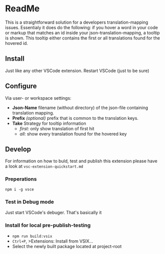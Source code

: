 # ReadMe
This is a straightforward solution for a developers translation-mapping issues.
Essentialy it does do the following:
if you hover a word in your code or markup that matches an id inside your json-translation-mapping,
a tooltip is shown. 
This tooltip either contains the first or all translations found for the hovered id.

## Install
Just like any other VSCode extension.
Restart VSCode (just to be sure)

## Configure
Via user- or workspace settings:
  - **Json-Name** filename (without directory) of the json-file containing translation mapping.
  - **Prefix** _(optional)_ prefix that is common to the translation keys. 
  - **Take** Strategy for tooltip information
    - _first:_ only show translation of first hit
    - _all:_ show every translation found for the hovered key

## Develop
For information on how to buld, test and publish this extension 
please have a look at ```vsc-extension-quickstart.md```

### Preperations
```npm i -g vsce```

### Test in Debug mode
Just start VSCode's debuger. That's basically it

### Install for local pre-publish-testing
  - ```npm run build:vsix```
  - ```Ctrl+P```, >Extensions: Install from VSIX...
  - Select the newly built package located at project-root
